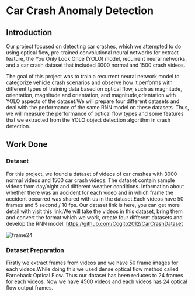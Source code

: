 # Car Crash Anomaly Detection 

## Introduction

Our project focused on detecting car crashes, which we attempted to do using optical flow, pre-trained convolutional neural networks for extract feature, the You Only Look Once (YOLO) model, recurrent neural networks, and a car crash dataset that included 3000 normal and 1500 crash videos.

The goal of this project was to train a recurrent neural network model to categorize vehicle crash scenarios and observe how it performs with different types of training data based on optical flow, such as magnitude, orientation, magnitude and orientation, and magnitude,orientation with YOLO aspects of the dataset.We will prepare four different datasets and deal with the performance of the same RNN model on these datasets. Thus, we will measure the performance of optical flow types and some features that we extracted from the YOLO object detection algorithm in crash detection.

## Work Done
### Dataset

For this project, we found a dataset of videos of car crashes with 3000 normal videos and 1500 car crash videos. The dataset contain sample videos from day/night and different weather conditions. Information about whether there was an accident for each video and in which frame the accident occurred was shared with us in the dataset.Each videos have 50 frames and 5 second / 10 fps. Our dataset link is here, you can get more detail with visit this link.We will take the videos in this dataset, bring them and convert the format which we work, create four different datasets and develop the RNN model.
https://github.com/Cogito2012/CarCrashDataset

![frame24](https://user-images.githubusercontent.com/59515015/167937146-e0bd7b90-dcab-4ed3-b093-992713844a42.jpg)


### Dataset Preparation

Firstly we extract frames from videos and we have 50 frame images for each videos.While doing this we used dense optical flow method called Farneback Optical Flow. Thus our dataset has been reduces to 24 frames for each videos. Now we have 4500 videos and each videos has 24 optical flow output frames. 
